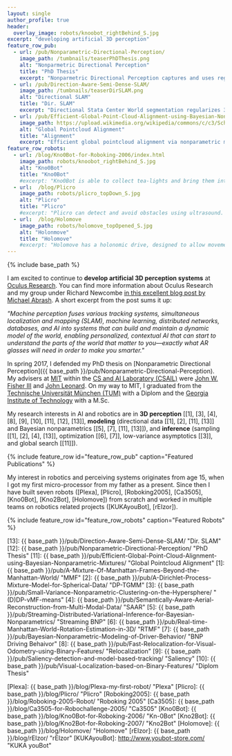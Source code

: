 ```yaml
---
layout: single
author_profile: true
header:
  overlay_image: robots/knoobot_rightBehind_S.jpg
excerpt: "developing artificial 3D perception"
feature_row_pub:
  - url: /pub/Nonparametric-Directional-Perception/
    image_path: /tumbnails/teaserPhDThesis.png
    alt: "Nonparmetric Directional Perception"
    title: "PhD Thesis"
    excerpt: "Nonparmetric Directional Perception captures and uses regularities of man-made environments revealed in their surface normal distribution."
  - url: /pub/Direction-Aware-Semi-Dense-SLAM/
    image_path: /tumbnails/teaserDirSLAM.png
    alt: "Directional SLAM"
    title: "Dir. SLAM"
    excerpt: "Directional Stata Center World segmentation regularizes 3D surfel reconstructions and makes camera tracking more efficient."
  - url: /pub/Efficient-Global-Point-Cloud-Alignment-using-Bayesian-Nonparametric-Mixtures/
    image_path: https://upload.wikimedia.org/wikipedia/commons/c/c3/Schlegel_wireframe_600-cell_vertex-centered.png
    alt: "Global Pointcloud Alignment"
    title: "Alignment"
    excerpt: "Efficient global pointcloud alignment via nonparametric mixtures and branch-and-bound search over rotation and translation space."
feature_row_robots:
  - url: /blog/Kno0Bot-for-Roboking-2006/index.html
    image_path: robots/knoobot_rightBehind_S.jpg
    alt: "Kno0Bot"
    title: "Kno0Bot"
    #excerpt: "Kno0Bot is able to collect tea-lights and bring them into its home base as well as to follow lines."
  - url:  /blog/Plicro
    image_path: robots/plicro_topDown_S.jpg
    alt: "Plicro"
    title: "Plicro"
    #excerpt: "Plicro can detect and avoid obstacles using ultrasound. This was my second robot."
  - url:  /blog/Holomove
    image_path: robots/holomove_topOpened_S.jpg
    alt: "Holonmove"
    title: "Holomove"
    #excerpt: "Holomove has a holonomic drive, designed to allow movement in any direction without having to rotate."
---
```

{% include base_path %}

I am excited to continue to **develop artificial 3D perception systems** at
[Oculus Research](https://www.oculus.com/research/). You can find more
information about Oculus Research and my group under Richard
Newcombe [in this excellent blog post by Michael
Abrash](https://www.oculus.com/blog/inventing-the-future/). A short
excerpt from the post sums it up:

*"Machine perception fuses various tracking systems, simultaneous
localization and mapping (SLAM), machine learning, distributed
networks, databases, and AI into systems that can build and maintain a
dynamic model of the world, enabling personalized, contextual AI that
can start to understand the parts of the world that matter to
you—exactly what AR glasses will need in order to make you smarter."*

In spring 2017, I defended my PhD thesis on [Nonparametric Directional Perception]({{ base_path }}/pub/Nonparametric-Directional-Perception). 
My advisers at [MIT](http://www.mit.edu/) 
within the [CS and AI Laboratory (CSAIL)](http://www.csail.mit.edu/)
were [John W. Fisher III](http://people.csail.mit.edu/fisher/)
and [John Leonard](http://groups.csail.mit.edu/marine/wiki/index.php?title=Main_Page#Prof_John_J_Leonard).
On my way to MIT, I graduated from the [Technische Universität München (TUM)](http://www.tum.de) with a Diplom and the [Georgia Institute of Technology](http://www.gatech.edu/) with a
M.Sc. 

[comment]: <> (I am very grateful for the many friends, advisors and my family which support me on this journey.)
[comment]: <> (### developing artificial 3D perception)

My research interests in AI and robotics are in **3D perception** [[1], [3], [4], [8], [9], [10], [11], [12], [13]], 
**modeling** (directional data [[1], [2], [11], [13]] and Bayesian nonparametrics [[5], [7], [11], [13]]), 
and **inference** (sampling [[1], [2], [4], [13]], optimization [[6],
[7]], low-variance asymptotics [[3]], and global search [[11]]). 

{% include feature_row id="feature_row_pub" caption="Featured Publications" %}

My interest in robotics and perceiving systems originates from age 15, when
I got my first micro-processor from my father as a present. Since then
I have built seven robots ([Plexa], [Plicro], [Roboking2005], [Ca3505],
[Kno0Bot], [Kno2Bot], [Holomove]) from scratch and worked in multiple teams on
robotics related projects ([KUKAyouBot], [rEIzor]). 

{% include feature_row id="feature_row_robots" caption="Featured Robots" %}


[13]: {{ base_path }}/pub/Direction-Aware-Semi-Dense-SLAM/  "Dir. SLAM"
[12]: {{ base_path }}/pub/Nonparametric-Directional-Perception/ "PhD Thesis"
[11]: {{ base_path }}/pub/Efficient-Global-Point-Cloud-Alignment-using-Bayesian-Nonparametric-Mixtures/  "Global Pointcloud Alignment"
[1]: {{ base_path }}/pub/A-Mixture-Of-Manhattan-Frames-Beyond-the-Manhattan-World/ "MMF"
[2]: {{ base_path }}/pub/A-Dirichlet-Process-Mixture-Model-for-Spherical-Data/ "DP-TGMM"
[3]: {{ base_path }}/pub/Small-Variance-Nonparametric-Clustering-on-the-Hypersphere/ "(D)DP-vMF-means"
[4]: {{ base_path }}/pub/Semantically-Aware-Aerial-Reconstruction-from-Multi-Modal-Data/ "SAAR"
[5]: {{ base_path }}/pub/Streaming-Distributed-Variational-Inference-for-Bayesian-Nonparametrics/ "Streaming BNP"
[6]: {{ base_path }}/pub/Real-time-Manhattan-World-Rotation-Estimation-in-3D/ "RTMF"
[7]: {{ base_path }}/pub/Bayesian-Nonparametric-Modeling-of-Driver-Behavior/ "BNP Driving Behaivor"
[8]: {{ base_path }}/pub/Fast-Relocalization-for-Visual-Odometry-using-Binary-Features/ "Relocalization"
[9]: {{ base_path }}/pub/Saliency-detection-and-model-based-tracking/ "Saliency"
[10]: {{ base_path }}/pub/Visual-Localization-based-on-Binary-Features/ "Diplom Thesis"


[Plexa]: {{ base_path }}/blog/Plexa-my-first-robot/ "Plexa"
[Plicro]: {{ base_path }}/blog/Plicro/ "Plicro"
[Roboking2005]: {{ base_path }}/blog/Roboking-2005-Robot/ "Roboking 2005"
[Ca3505]: {{ base_path }}/blog/Ca3505-for-Robochallenge-2005/ "Ca3505"
[Kno0Bot]: {{ base_path }}/blog/Kno0Bot-for-Roboking-2006/ "Kn-0Bot"
[Kno2Bot]: {{ base_path }}/blog/Kno2Bot-for-Roboking-2007/ "Kno2Bot"
[Holomove]: {{ base_path }}/blog/Holomove/ "Holomove"
[rEIzor]: {{ base_path }}/blog/rEIzor/ "rEIzor"
[KUKAyouBot]: http://www.youbot-store.com/ "KUKA youBot"

